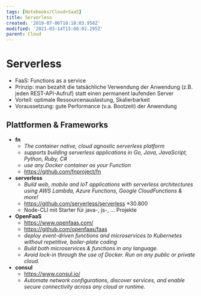 ```yaml
---
tags: [Notebooks/Cloud+SaaS]
title: Serverless
created: '2019-07-06T18:18:03.958Z'
modified: '2021-03-14T15:08:02.295Z'
parent: Cloud
---
```


# Serverless
- FaaS: Functions as a service
- Prinzip: man bezahlt die tatsächliche Verwendung der Anwendung (z.B. jeden REST-API-Aufruf) statt einen permanent laufenden Server
- Vorteil: optimale Ressourcenauslastung, Skalierbarkeit
- Voraussetzung: gute Performance (v.a. Bootzeit) der Anwendung

## Plattformen & Frameworks
- **fn**
  - *The container native, cloud agnostic serverless platform*
  - *supports building serverless applications in Go, Java, JavaScript, Python, Ruby, C#*
  - *use any Docker container as your Function*
  - <https://github.com/fnproject/fn>
- **serverless**
    - *Build web, mobile and IoT applications with serverless architectures using AWS Lambda, Azure Functions, Google CloudFunctions & more!*
    - https://github.com/serverless/serverless *30.800
    - Node-CLI mit Starter für java-, js-, ... Projekte
- **OpenFaaS**
  - <https://www.openfaas.com/>
  - <https://github.com/openfaas/faas>
  - *deploy event-driven functions and microservices to Kubernetes without repetitive, boiler-plate coding*
  - *Build both microservices & functions in any language.*
  - *Avoid lock-in through the use of Docker. Run on any public or private cloud.*
- **consul**
  - <https://www.consul.io/>
  - *Automate network configurations, discover services, and enable secure connectivity across any cloud or runtime.*
